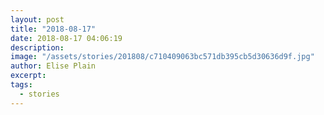 ```yaml
---
layout: post
title: "2018-08-17"
date: 2018-08-17 04:06:19
description: 
image: "/assets/stories/201808/c710409063bc571db395cb5d30636d9f.jpg"
author: Elise Plain
excerpt: 
tags: 
  - stories
---
```



<p></p>
